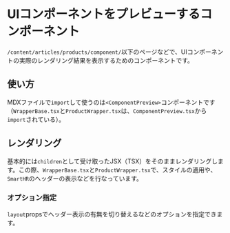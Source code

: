 # UIコンポーネントをプレビューするコンポーネント

`/content/articles/products/component/`以下のページなどで、UIコンポーネントの実際のレンダリング結果を表示するためのコンポーネントです。

## 使い方

MDXファイルで`import`して使うのは`<ComponentPreview>`コンポーネントです（`WrapperBase.tsx`と`ProductWrapper.tsx`は、`ComponentPreview.tsx`から`import`されている）。

## レンダリング

基本的には`children`として受け取ったJSX（TSX）をそのままレンダリングします。この際、`WrapperBase.tsx`と`ProductWrapper.tsx`で、スタイルの適用や、`SmartHR`のヘッダーの表示などを行なっています。

### オプション指定
`layout`propsでヘッダー表示の有無を切り替えるなどのオプションを指定できます。
